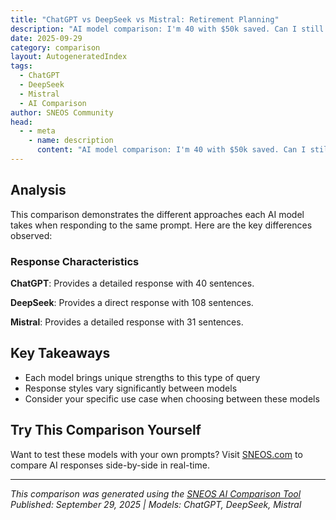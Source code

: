 ```yaml
---
title: "ChatGPT vs DeepSeek vs Mistral: Retirement Planning"
description: "AI model comparison: I'm 40 with $50k saved. Can I still retire comfortably? Create a detailed catch-up plan..."
date: 2025-09-29
category: comparison
layout: AutogeneratedIndex
tags:
  - ChatGPT
  - DeepSeek
  - Mistral
  - AI Comparison
author: SNEOS Community
head:
  - - meta
    - name: description
      content: "AI model comparison: I'm 40 with $50k saved. Can I still retire comfortably? Create a detailed catch-up plan..."
---
```


<ChatComparison
  title="ChatGPT vs DeepSeek vs Mistral: Retirement Planning"
  prompt="I'm 40 with $50k saved. Can I still retire comfortably? Create a detailed catch-up plan"
  :responses='{
    "ChatGPT": "Certainly! Retiring comfortably with $50,000 saved at age 40 is achievable with a focused, disciplined catch-up plan. The key factors include your target retirement age, desired lifestyle, current income, expenses, investment returns, and willingness to save aggressively over the next 20-25 years. Here\u2019s a detailed step-by-step plan to help you catch up and retire comfortably:\n\n---\n\n### Step 1: Define \u0022Comfortable Retirement\u0022\n\n- **Retirement Age:** When do you want to retire? E.g., 65.\n- **Expected Retirement Duration:** Assuming age 65 to 90 (25 years).\n- **Estimated Annual Retirement Expenses:** How much money do you expect to spend yearly in retirement (inflation-adjusted)?\n- **Other Income Sources:** Social Security, pension, rental income, etc.\n\n*Example:*  \n- Age at retirement: 65 (25 years until retirement)  \n- Annual retirement expenses: $50,000 (in today\u0027s dollars)  \n- Other income: Social Security (estimate $20,000/year)\n\n---\n\n### Step 2: Estimate Retirement Nest Egg Needed\n\nYou can use a simple \u00224% withdrawal rule\u0022 to estimate the nest egg needed:\n\n**Nest Egg = Annual Expenses / 4%**\n\nAdjusted for other income:\n\nNet annual withdrawal needed = Annual expenses \u2013 Other income\n\nNest Egg needed = Net annual withdrawal needed / 4%\n\n*Example:*  \nAnnual expenses = $50,000  \nSocial Security = $20,000  \nNet withdrawal needed = $30,000\n\nNest Egg needed = $30,000 / 0.04 = $750,000\n\n---\n\n### Step 3: Assess Current Savings \u0026 Gap\n\n- Current savings: $50,000  \n- Needed at retirement: $750,000  \n- Gap = $700,000\n\n---\n\n### Step 4: Determine How Much to Save Annually\n\nUse a retirement calculator or formula to determine how much you need to save each year/month to reach $750,000 in 25 years.\n\nAssume average investment return: 6-7% annually (real return after inflation)\n\nUsing future value of a series formula:  \nFV = P * [((1 \u002B r)^t \u2013 1) / r] \u002B current savings * (1 \u002B r)^t\n\nWhere:  \n- FV = $750,000  \n- P = annual contribution (what we want to find)  \n- r = annual return rate (7% = 0.07)  \n- t = years (25)  \n- current savings = $50,000\n\nRearranged to find P:\n\nP = (FV \u2013 current savings * (1 \u002B r)^t) * r / ((1 \u002B r)^t \u2013 1)\n\nCalculate:  \ncurrent savings grows to: $50,000 * (1.07)^25 \u2248 $50,000 * 5.43 = $271,500\n\nDifference needed: $750,000 \u2013 $271,500 = $478,500\n\nThen annual contribution needed:\n\nP = $478,500 * 0.07 / (5.43 \u2013 1) = $33,495 / 4.43 \u2248 $7,560 per year\n\nMonthly contribution \u2248 $630\n\n---\n\n### Step 5: Create a Savings \u0026 Investment Plan\n\n- **Maximize retirement account contributions:**  \n  - Contribute up to the limit in 401(k), IRA, Roth IRA (if eligible).  \n  - For 2024, 401(k) contribution limit is $23,000 (including catch-up if over 50).  \n  - IRA limit is $7,000.\n\n- **Employer match:** If your employer offers 401(k) match, contribute at least enough to get full match (free money).\n\n- **Open taxable investment accounts:** Once retirement accounts maxed out, invest additional savings.\n\n- **Choose growth-oriented investments:** Stock index funds, ETFs, or diversified mutual funds with a focus on long-term growth.\n\n- **Automate contributions:** Set up automatic monthly transfers from your paycheck or checking account.\n\n---\n\n### Step 6: Increase Savings Over Time\n\n- Aim to increase savings rate every year, e.g., by 1-2%, or increase contribution amount with raises and bonuses.\n\n- Take advantage of catch-up contributions starting at age 50.\n\n---\n\n### Step 7: Control Spending \u0026 Reduce Debt\n\n- Build a budget to increase savings capacity.\n\n- Pay off high-interest debt ASAP.\n\n- Avoid new debt.\n\n---\n\n### Step 8: Monitor Progress Regularly\n\n- Review your portfolio and savings at least annually.\n\n- Adjust savings amount if investment returns or goals change.\n\n---\n\n### Step 9: Consider Additional Income Streams\n\n- Side gigs, rental income, or part-time work in early retirement to reduce the nest egg required.\n\n---\n\n### Step 10: Plan for Healthcare \u0026 Emergencies\n\n- Factor healthcare costs into retirement planning.\n\n- Maintain an emergency fund (3-6 months expenses).\n\n---\n\n## Summary Catch-Up Plan\n\n| Action                     | Details                                            | Target                                                                                               |\n|----------------------------|----------------------------------------------------|----------------------------------------------------------------------------------------------------|\n| Define retirement goals    | Determine desired retirement age and expenses      | Retire at 65, needs $50k/year expenses                                                             |\n| Calculate nest egg needed  | Use 4% rule minus other income                      | $750k nest egg                                                                                      |\n| Calculate annual savings    | Save about $7,500/year (approx. $630/month)        | Saving/investing steadily in next 25 years                                                         |\n| Maximize retirement accounts| Max out 401(k), IRA; get employer match             | $23,000/year in 401(k); $7,000/year in IRA                                                         |\n| Invest wisely              | Growth-oriented portfolio, diversified stocks       | Average 6-7% return                                                                                  |\n| Increase savings rate       | Increase contributions yearly with raises           | Steady increase in savings rate                                                                     |\n| Reduce debt \u0026 budget        | Control expenses and eliminate high-interest debt   | Budget developed, debt under control                                                                |\n| Monitor progress           | Annual reviews and adjustments                       | Stay on track with goals                                                                             |\n| Consider side income        | Additional income sources                             | Supplemental income to boost savings                                                                |\n| Plan healthcare            | Include healthcare costs in retirement plan         | Account for insurance, medical costs                                                                |\n\n---\n\nIf you want, I can help build a personalized detailed financial model including your income, current expenses, tax situation, and investments. Would you like that?",
    "DeepSeek": "Of course. It\u0027s completely understandable to feel concerned, but the key message is this: **Yes, you can still retire comfortably, but it will require focus, discipline, and a clear plan.** You are officially in \u0022catch-up\u0022 mode, and the good news is that the financial system has rules specifically for people in your situation.\n\nLet\u0027s create a detailed, actionable catch-up plan for you.\n\n### **The Honest Assessment: Where You Stand**\n\nAt 40 with $50,000 saved, you are behind the common retirement savings benchmarks, which often suggest having 2-3x your annual salary saved by this age. However, you have a powerful asset: **time**. You have roughly 25-27 years until a traditional retirement age. This is enough time for compound growth to work significantly in your favor.\n\n**The Goal:** A common rule of thumb is to aim for a retirement portfolio of 25x your desired annual retirement income (the 4% rule). For example, if you want $60,000 per year in retirement (from all sources), you\u0027d need $1.5 million. This sounds daunting, but let\u0027s break it down.\n\n---\n\n### **The Detailed Catch-Up Plan: A 3-Phase Approach**\n\nThis plan is built on three core pillars: **Spend Less, Save More, Invest Wisely.**\n\n#### **Phase 1: Foundation \u0026 Aggressive Saving (Next 1-2 Years)**\n\nThis phase is about creating maximum financial efficiency to free up cash for saving.\n\n1.  **Define \u0022Comfortable\u0022:**\n    *   Calculate your current annual expenses. Let\u0027s assume they are $50,000.\n    *   Estimate your retirement expenses. Will your mortgage be paid off? Will you travel more? A good starting target is 70-80% of your pre-retirement income. For this plan, let\u0027s use **$48,000/year** as a target.\n\n2.  **The Budget Triage:**\n    *   **Track Every Dollar:** Use an app (Mint, YNAB) or a simple spreadsheet for 3 months.\n    *   **Ruthlessly Cut Expenses:** Identify non-essential spending (dining out, subscriptions, luxury items). Aim to reduce your monthly expenses by **15-20%**. This isn\u0027t forever, but it\u0027s crucial to jump-start your savings.\n    *   **The Big Levers:**\n        *   **Housing:** Can you refinance your mortgage? Get a roommate? Downsize?\n        *   **Transportation:** Can you drive a cheaper, paid-off car?\n        *   **Food:** Reduce restaurant meals significantly.\n\n3.  **Establish Your Emergency Fund:**\n    *   Before aggressive investing, ensure you have **3-6 months of essential living expenses** in a high-yield savings account. This prevents you from going into debt when unexpected costs arise. With our $48k target, that\u0027s $12k-$24k. Start with a goal of **$15,000**.\n\n4.  **Eliminate High-Interest Debt:**\n    *   Credit card and personal loan debt is a retirement dream killer. Any investment gains will be wiped out by 15-25% interest rates. Use the **avalanche method** (paying off highest-interest debt first) to eliminate this as quickly as possible.\n\n#### **Phase 2: Strategic Accumulation \u0026 Growth (Ages 42-55)**\n\nThis is your primary wealth-building phase. Your freed-up cash now gets put to work aggressively.\n\n1.  **Maximize Tax-Advantaged Retirement Accounts:**\n    *   **The 401(k) Match:** If your employer offers a 401(k) with a match, contribute *at least* enough to get the full match. This is free money and an instant 100% return.\n    *   **IRA Contributions:** Max out an IRA every year. For 2024, the limit is **$7,000**. Since you\u0027re starting late, a **Roth IRA** is likely better\u2014you pay taxes now, and all growth is tax-free in retirement.\n    *   **Maximize your 401(k):** After the IRA, pour as much as you can into your 401(k). The 2024 limit is **$23,000**. Your goal should be to increase your contribution by 1-2% every year until you are maxing it out.\n\n2.  **Leverage Catch-Up Contributions:**\n    *   Once you turn **50**, you can contribute even more.\n    *   **401(k) Catch-Up:** An extra $7,500 per year (on top of the standard limit).\n    *   **IRA Catch-Up:** An extra $1,000 per year.\n    *   **This is non-negotiable in your plan.** Start mentally preparing for this now.\n\n3.  **The Investment Strategy:**\n    *   **Asset Allocation:** At 40, you need growth. A reasonable starting allocation is **85-90% in stocks and 10-15% in bonds**.\n    *   **How to Invest:** **Keep it simple.** Use low-cost, diversified index funds.\n        *   **US Stock Market:** S\u0026P 500 or Total Stock Market Index Fund (e.g., VTSAX, FSKAX) - **60%**\n        *   **International Stock Market:** International Stock Index Fund (e.g., VTIAX, FTIHX) - **25%**\n        *   **Bonds:** Total Bond Market Fund (e.g., VBTLX, FXNAX) - **15%**\n    *   **Rebalance:** Once a year, adjust your portfolio back to your target allocation to maintain your risk level.\n\n#### **Phase 3: The Final Push \u0026 Transition (Ages 55-67\u002B)**\n\nThis phase is about fine-tuning, protecting your wealth, and planning the transition into retirement.\n\n1.  **Reassess Your Retirement Date \u0026 Income:**\n    *   Get a precise estimate of your **Social Security benefits** at different ages (62, 67, 70). Delaying until 70 can increase your monthly benefit significantly.\n    *   Be realistic about working until **67** or even **70**. Every extra year you work is one less year you draw down savings and one more year you can contribute.\n\n2.  **Shift Your Asset Allocation:**\n    *   Gradually reduce risk. A common rule of thumb is \u0022110 minus your age\u0022 in stocks. By 60, you might be at 50% stocks / 50% bonds. This protects you from a major market crash right before you retire.\n\n3.  **Plan for Healthcare:**\n    *   Understand Medicare and the costs associated with it. Consider a Health Savings Account (HSA) now if you have a high-deductible health plan\u2014it\u0027s the most tax-advantaged account available.\n\n---\n\n### **Projection: Is This Enough?**\n\nLet\u0027s run a simplified projection to see if this is feasible.\n\n**Assumptions:**\n*   Starting Savings: $50,000\n*   Annual Contributions (Phase 2): We\u0027ll assume you work up to contributing $20,000 per year to your 401(k)/IRAs by age 45 and sustain that.\n*   Catch-Up Contributions (Age 50\u002B): Add an extra $8,500 per year ($7,500 401k \u002B $1,000 IRA).\n*   Average Annual Return: 7% (a conservative estimate for a stock-heavy portfolio over the long term).\n*   Retirement Age: 67.\n\n**By Age 67:**\n*   Your portfolio would have grown to approximately **$1.85 Million**.\n\nUsing the 4% rule, this portfolio could generate **$74,000** of income per year in retirement. Combined with **Social Security** (which could be $30,000\u002B/year if you delay), you would be in a very strong position to meet your $48,000 target comfortably.\n\n### **Sample Action Plan: The First 12 Months**\n\n*   **Month 1-3:** Create a budget, open a high-yield savings account, and build your emergency fund to $5,000.\n*   **Month 4-6:** Increase your 401(k) contribution to get the full company match. Open a Roth IRA and contribute $500/month.\n*   **Month 7-12:** Have your full $15,000 emergency fund. Eliminate one high-interest credit card. Increase your Roth IRA contributions to hit the $7,000 annual max.\n\n### **Additional Levers to Pull**\n\nIf the standard path feels too tight, consider these powerful options:\n\n*   **Increase Your Income:** This is the fastest way to catch up. Ask for a raise, change companies for a higher salary, develop a side hustle, or turn a hobby into income.\n*   **Radical Downsizing:** If you own a home with significant equity, consider selling and moving to a lower-cost area, banking the profit for retirement.\n*   **Work Part-Time in Retirement:** Even earning $15,000-$20,000 a year in a low-stress job dramatically reduces the strain on your portfolio.\n\n**Final Word of Encouragement:**\n\nYou have the most important ingredient: the realization that you need a plan. By taking consistent, disciplined action now, you can absolutely change your financial trajectory. The next decade is critical. Stay focused, and you will be able to retire with comfort and security.",
    "Mistral": "Retiring comfortably at 40 with $50k saved is challenging but not impossible. Here\u0027s a detailed catch-up plan to help you build a comfortable retirement nest egg:\n\n1. **Assess Your Retirement Goals**: Determine your desired retirement age and the lifestyle you want in retirement. This will help you estimate how much you\u0027ll need to save.\n\n2. **Calculate Your Retirement Number**: Use a retirement calculator to estimate how much you\u0027ll need to retire comfortably. A common rule of thumb is to have 25 times your annual expenses saved, but this can vary based on your personal situation.\n\n3. **Maximize Your Savings Rate**:\n   - **Emergency Fund**: Ensure you have 3-6 months\u0027 worth of living expenses set aside before focusing on retirement savings.\n   - **Retirement Accounts**: Maximize contributions to tax-advantaged retirement accounts like 401(k)s and IRAs. The contribution limits are $22,500 for 401(k)s and $6,500 for IRAs in 2023, with additional catch-up contributions allowed for those over 50.\n   - **Health Savings Account (HSA)**: If eligible, contribute to an HSA for tax-free growth and withdrawals for qualified medical expenses.\n   - **Taxable Investments**: After maximizing retirement accounts, consider investing in taxable brokerage accounts.\n\n4. **Invest Wisely**:\n   - **Asset Allocation**: Determine an appropriate mix of stocks, bonds, and other investments based on your risk tolerance and time horizon.\n   - **Diversification**: Diversify your portfolio across different asset classes, sectors, and geographies to spread risk.\n   - **Low-Cost Index Funds**: Consider investing in low-cost index funds or exchange-traded funds (ETFs) for broad market exposure and lower fees.\n\n5. **Increase Your Income**:\n   - **Career Advancement**: Pursue promotions, raises, or better job opportunities to increase your earnings.\n   - **Side Hustles**: Consider part-time jobs, freelancing, or starting a side business to generate additional income.\n   - **Passive Income**: Invest in rental properties, dividend stocks, or peer-to-peer lending to create passive income streams.\n\n6. **Cut Expenses**:\n   - **Budgeting**: Create a budget to track your income and expenses, and identify areas where you can cut back.\n   - **Debt Management**: Pay off high-interest debt, such as credit cards, to free up more money for savings.\n   - **Lifestyle Adjustments**: Consider downsizing your home, driving a less expensive car, or reducing discretionary spending to save more.\n\n7. **Monitor and Adjust Your Plan**: Regularly review your progress and make adjustments as needed. Life circumstances and financial markets can change, so it\u0027s essential to stay flexible and adapt your plan accordingly.\n\n8. **Consult a Financial Advisor**: Consider working with a fee-only financial advisor to create a personalized retirement plan and provide ongoing guidance.\n\nHere\u0027s a sample savings plan to reach $1 million by age 65:\n\n| Age | Annual Savings Needed |\n| --- | --- |\n| 40 | $22,000 |\n| 45 | $27,000 |\n| 50 | $35,000 |\n| 55 | $48,000 |\n| 60 | $68,000 |\n\nAssumptions:\n- Starting with $50,000 at age 40\n- 7% annual investment return\n- Inflation-adjusted savings targets\n\nRetiring comfortably will require significant effort and discipline, but with a well-structured plan and commitment, it\u0027s still possible to achieve your retirement goals."
  }'
  published-date="16:28"
/>

## Analysis

This comparison demonstrates the different approaches each AI model takes when responding to the same prompt. Here are the key differences observed:

### Response Characteristics

**ChatGPT**: Provides a detailed response with 40 sentences. 

**DeepSeek**: Provides a direct response with 108 sentences. 

**Mistral**: Provides a detailed response with 31 sentences. 

## Key Takeaways

- Each model brings unique strengths to this type of query
- Response styles vary significantly between models
- Consider your specific use case when choosing between these models

## Try This Comparison Yourself

Want to test these models with your own prompts? Visit [SNEOS.com](https://sneos.com) to compare AI responses side-by-side in real-time.

---

*This comparison was generated using the [SNEOS AI Comparison Tool](https://sneos.com)*
*Published: September 29, 2025 | Models: ChatGPT, DeepSeek, Mistral*
